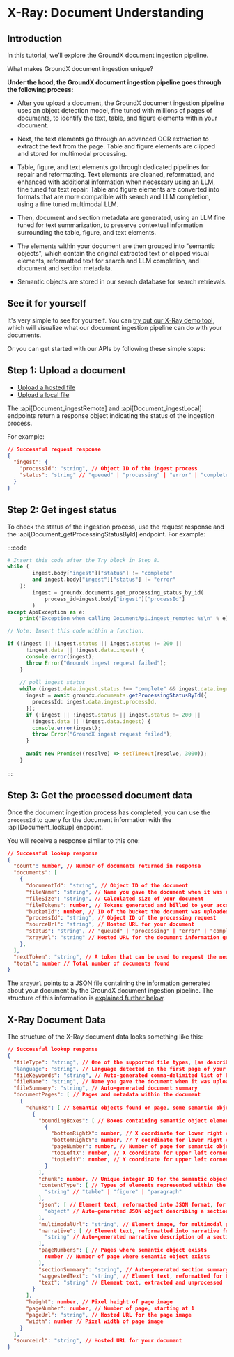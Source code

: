 # X-Ray: Document Understanding

## Introduction
In this tutorial, we’ll explore the GroundX document ingestion pipeline.

What makes GroundX document ingestion unique?

**Under the hood, the GroundX document ingestion pipeline goes through the following process:**

- After you upload a document, the GroundX document ingestion pipeline uses an object detection model, fine tuned with millions of pages of documents, to identify the text, table, and figure elements within your document.

- Next, the text elements go through an advanced OCR extraction to extract the text from the page. Table and figure elements are clipped and stored for multimodal processing.

- Table, figure, and text elements go through dedicated pipelines for repair and reformatting. Text elements are cleaned, reformatted, and enhanced with additional information when necessary using an LLM, fine tuned for text repair. Table and figure elements are converted into formats that are more compatible with search and LLM completion, using a fine tuned multimodal LLM.

- Then, document and section metadata are generated, using an LLM fine tuned for text summarization, to preserve contextual information surrounding the table, figure, and text elements.

- The elements within your document are then grouped into "semantic objects", which contain the original extracted text or clipped visual elements, reformatted text for search and LLM completion, and document and section metadata.

- Semantic objects are stored in our search database for search retrievals.

## See it for yourself
It's very simple to see for yourself. You can [try out our X-Ray demo tool](https://dashboard.eyelevel.ai/xray), which will visualize what our document ingestion pipeline can do with your documents.

Or you can get started with our APIs by following these simple steps:

## Step 1: Upload a document

- [Upload a hosted file](https://documentation.groundx.ai/docs/ingest-remote-content)
- [Upload a local file](https://documentation.groundx.ai/docs/ingest-local-content)

The :api[Document_ingestRemote] and :api[Document_ingestLocal] endpoints return a response object indicating the status of the ingestion process. 

For example:

```json
// Successful request response
{
  "ingest": {
    "processId": "string", // Object ID of the ingest process
    "status": "string" // "queued" | "processing" | "error" | "complete"
  }
}
```

## Step 2: Get ingest status
To check the status of the ingestion process, use the request response and the :api[Document_getProcessingStatusById] endpoint. For example:

:::code

```python
# Insert this code after the Try block in Step 8.
while (
        ingest.body["ingest"]["status"] != "complete"
        and ingest.body["ingest"]["status"] != "error"
    ):
        ingest = groundx.documents.get_processing_status_by_id(
            process_id=ingest.body["ingest"]["processId"]
        )
except ApiException as e:
    print("Exception when calling DocumentApi.ingest_remote: %s\n" % e)
```

```typescript
// Note: Insert this code within a function.

if (!ingest || !ingest.status || ingest.status != 200 ||
      !ingest.data || !ingest.data.ingest) {
      console.error(ingest);
      throw Error("GroundX ingest request failed");
    }
    
    // poll ingest status
    while (ingest.data.ingest.status !== "complete" && ingest.data.ingest.status !== "error") {
      ingest = await groundx.documents.getProcessingStatusById({
        processId: ingest.data.ingest.processId,
      });
      if (!ingest || !ingest.status || ingest.status != 200 ||
        !ingest.data || !ingest.data.ingest) {
        console.error(ingest);
        throw Error("GroundX ingest request failed");
      }
    
      await new Promise((resolve) => setTimeout(resolve, 3000));
    }
```

:::

## Step 3: Get the processed document data
Once the document ingestion process has completed, you can use the `processId` to query for the document information with the :api[Document_lookup] endpoint.

You will receive a response similar to this one:

```json
// Successful lookup response
{
  "count": number, // Number of documents returned in response
  "documents": [
    {
      "documentId": "string", // Object ID of the document
      "fileName": "string", // Name you gave the document when it was uploaded
      "fileSize": "string", // Calculated size of your document
      "fileTokens": number, // Tokens generated and billed to your account for ingestion
      "bucketId": number, // ID of the bucket the document was uploaded to
      "processId": "string", // Object ID of the processing request
      "sourceUrl": "string", // Hosted URL for your document
      "status": "string", // "queued" | "processing" | "error" | "complete"
      "xrayUrl": "string" // Hosted URL for the document information generated during processing
    },
  ],
  "nextToken": "string", // A token that can be used to request the next set of results
  "total": number // Total number of documents found
}
```

The `xrayUrl` points to a JSON file containing the information generated about your document by the GroundX document ingestion pipeline. The structure of this information is [explained further below](#x-ray-document-data).

## X-Ray Document Data

The structure of the X-Ray document data looks something like this:

```json
// Successful lookup response
{
  "fileType": "string", // One of the supported file types, [as described here](https://documentation.groundx.ai/docs/file-types)
  "language": "string", // Language detected on the first page of your document during processing
  "fileKeywords": "string", // Auto-generated comma-delimited list of keywords describing your document
  "fileName": "string", // Name you gave the document when it was uploaded
  "fileSummary": "string", // Auto-generated document summary
  "documentPages": [ // Pages and metadata within the document
    {
      "chunks": [ // Semantic objects found on page, some semantic objects are spread across multiple pages
        {
          "boundingBoxes": [ // Boxes containing semantic object elements
            {
              "bottomRightX": number, // X coordinate for lower right corner of semantic object element
              "bottomRightY": number, // Y coordinate for lower right corner of semantic object element
              "pageNumber": number, // Number of page for semantic object element, starting at 1
              "topLeftX": number, // X coordinate for upper left corner of semantic object element
              "topLeftY": number, // Y coordinate for upper left corner of semantic object element
            }
          ],
          "chunk": number, // Unique integer ID for the semantic object
          "contentType": [ // Types of elements represented within the semantic object
            "string" // "table" | "figure" | "paragraph"
          ],
          "json": [ // Element text, reformatted into JSON format, for "table" and "figure" elements only
            "object" // Auto-generated JSON object describing a section of the information within the "table" or "figure"
          ],
          "multimodalUrl": "string", // Element image, for multimodal processing "table" and "figure" elements only
          "narrative": [ // Element text, reformatted into narrative format, for "table" and "figure" elements only
            "string" // Auto-generated narrative description of a section of the information within the "table" or "figure"
          ],
          "pageNumbers": [ // Pages where semantic object exists
            number // Number of page where semantic object exists
          ],
          "sectionSummary": "string", // Auto-generated section summary for the document section containing the semantic object
          "suggestedText": "string", // Element text, reformatted for LLM completion
          "text": "string" // Element text, extracted and unprocessed
        }
      ],
      "height": number, // Pixel height of page image
      "pageNumber": number, // Number of page, starting at 1
      "pageUrl": "string", // Hosted URL for the page image
      "width": number // Pixel width of page image
    }
  ],
  "sourceUrl": "string", // Hosted URL for your document
}
```